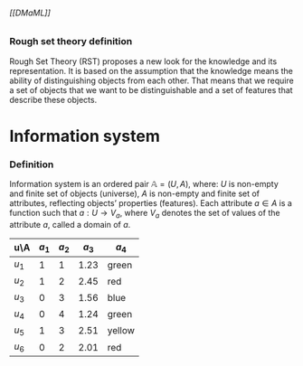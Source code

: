 ###### [[DMaML]]
### Rough set theory definition
Rough Set Theory (RST) proposes a new look for the knowledge and its representation. It is based on the assumption that the knowledge means the ability of distinguishing objects from each other. That means that we require a set of objects that we want to be distinguishable and a set of features that describe these objects.
# Information system
### Definition
Information system is an ordered pair $\mathbb{A} = (U, A)$, where: 
$U$ is non-empty and finite set of objects (universe), 
$A$ is non-empty and finite set of attributes, reflecting objects’ properties (features). 
Each attribute $a \in A$ is a function such that $a : U \rightarrow V_a$, where $V_a$ denotes the set of values of the attribute $a$, called a domain of $a$.

| u\\A | $a_1$ | $a_2$ | $a_3$ | $a_4$ |
|---|---|---|---|---|
|$u_1$|$1$|$1$|$1.23$|green
|$u_2$|$1$|$2$|$2.45$|red
|$u_3$|$0$|$3$|$1.56$|blue
|$u_4$|$0$|$4$|$1.24$|green
|$u_5$|$1$|$3$|$2.51$|yellow
|$u_6$|$0$|$2$|$2.01$|red
